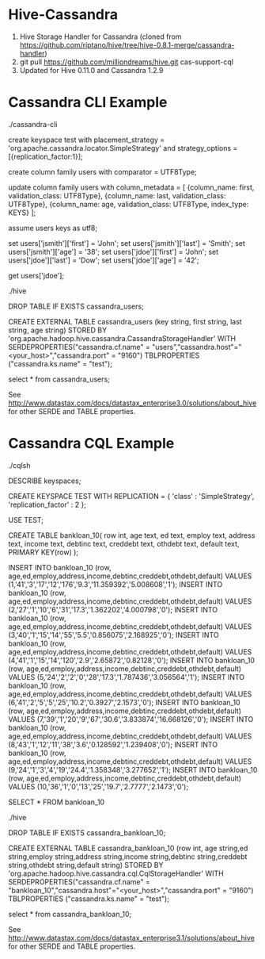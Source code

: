 Hive-Cassandra
==============

1. Hive Storage Handler for Cassandra (cloned from https://github.com/riptano/hive/tree/hive-0.8.1-merge/cassandra-handler)
2. git pull https://github.com/milliondreams/hive.git cas-support-cql
3. Updated for Hive 0.11.0 and Cassandra 1.2.9

Cassandra CLI Example
==============

./cassandra-cli

create keyspace test
with placement_strategy = 'org.apache.cassandra.locator.SimpleStrategy'
and strategy_options = [{replication_factor:1}];

create column family users with comparator = UTF8Type;

update column family users with
        column_metadata =
        [
        {column_name: first, validation_class: UTF8Type},
        {column_name: last, validation_class: UTF8Type},
        {column_name: age, validation_class: UTF8Type, index_type: KEYS}
        ];

assume users keys as utf8;

set users['jsmith']['first'] = 'John';
set users['jsmith']['last'] = 'Smith';
set users['jsmith']['age'] = '38';
set users['jdoe']['first'] = 'John';
set users['jdoe']['last'] = 'Dow';
set users['jdoe']['age'] = '42';

get users['jdoe'];

./hive 

DROP TABLE IF EXISTS cassandra_users;

CREATE EXTERNAL TABLE cassandra_users  (key string, first string, last string, age string)
STORED BY 'org.apache.hadoop.hive.cassandra.CassandraStorageHandler'
WITH SERDEPROPERTIES("cassandra.cf.name" = "users","cassandra.host"="&lt;your_host&gt;","cassandra.port" = "9160")
TBLPROPERTIES ("cassandra.ks.name" = "test");

select * from cassandra_users;

See http://www.datastax.com/docs/datastax_enterprise3.0/solutions/about_hive for other SERDE and TABLE properties.


Cassandra CQL Example
==============

./cqlsh

DESCRIBE keyspaces;

CREATE KEYSPACE TEST WITH REPLICATION = { 'class' : 'SimpleStrategy', 'replication_factor' : 2 };

USE TEST;

CREATE TABLE bankloan_10(
  row int,
  age text,
  ed text,
  employ text,
  address text,
  income text,
  debtinc text,
  creddebt text,
  othdebt text,
  default text,
  PRIMARY KEY(row)
);


INSERT INTO bankloan_10 (row, age,ed,employ,address,income,debtinc,creddebt,othdebt,default)   VALUES (1,'41','3','17','12','176','9.3','11.359392','5.008608','1');
INSERT INTO bankloan_10 (row, age,ed,employ,address,income,debtinc,creddebt,othdebt,default)   VALUES (2,'27','1','10','6','31','17.3','1.362202','4.000798','0');
INSERT INTO bankloan_10 (row, age,ed,employ,address,income,debtinc,creddebt,othdebt,default)   VALUES (3,'40','1','15','14','55','5.5','0.856075','2.168925','0');
INSERT INTO bankloan_10 (row, age,ed,employ,address,income,debtinc,creddebt,othdebt,default)   VALUES (4,'41','1','15','14','120','2.9','2.65872','0.82128','0');
INSERT INTO bankloan_10 (row, age,ed,employ,address,income,debtinc,creddebt,othdebt,default)   VALUES (5,'24','2','2','0','28','17.3','1.787436','3.056564','1');
INSERT INTO bankloan_10 (row, age,ed,employ,address,income,debtinc,creddebt,othdebt,default)   VALUES (6,'41','2','5','5','25','10.2','0.3927','2.1573','0');
INSERT INTO bankloan_10 (row, age,ed,employ,address,income,debtinc,creddebt,othdebt,default)   VALUES (7,'39','1','20','9','67','30.6','3.833874','16.668126','0');
INSERT INTO bankloan_10 (row, age,ed,employ,address,income,debtinc,creddebt,othdebt,default)   VALUES (8,'43','1','12','11','38','3.6','0.128592','1.239408','0');
INSERT INTO bankloan_10 (row, age,ed,employ,address,income,debtinc,creddebt,othdebt,default)   VALUES (9,'24','1','3','4','19','24.4','1.358348','3.277652','1');
INSERT INTO bankloan_10 (row, age,ed,employ,address,income,debtinc,creddebt,othdebt,default)   VALUES (10,'36','1','0','13','25','19.7','2.7777','2.1473','0');

SELECT * FROM bankloan_10

./hive

DROP TABLE IF EXISTS cassandra_bankloan_10;

CREATE EXTERNAL TABLE cassandra_bankloan_10 (row int, age string,ed string,employ string,address string,income string,debtinc string,creddebt string,othdebt string,default string)
STORED BY 'org.apache.hadoop.hive.cassandra.cql.CqlStorageHandler'
WITH SERDEPROPERTIES("cassandra.cf.name" = "bankloan_10","cassandra.host"="&lt;your_host&gt;","cassandra.port" = "9160")
TBLPROPERTIES ("cassandra.ks.name" = "test");

select * from cassandra_bankloan_10;

See http://www.datastax.com/docs/datastax_enterprise3.1/solutions/about_hive for other SERDE and TABLE properties.
